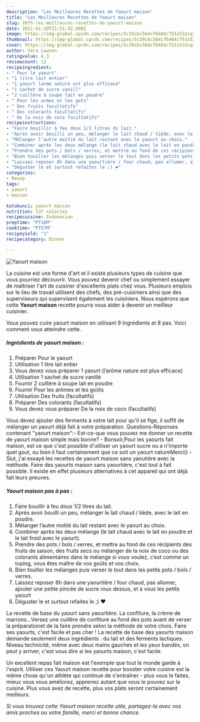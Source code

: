```yaml
---
description: "Les Meilleures Recettes de Yaourt maison"
title: "Les Meilleures Recettes de Yaourt maison"
slug: 2675-les-meilleures-recettes-de-yaourt-maison
date: 2021-01-20T21:51:42.690Z
image: https://img-global.cpcdn.com/recipes/5c39cbc564cf6484/751x532cq70/yaourt-maison-photo-principale-de-la-recette.jpg
thumbnail: https://img-global.cpcdn.com/recipes/5c39cbc564cf6484/751x532cq70/yaourt-maison-photo-principale-de-la-recette.jpg
cover: https://img-global.cpcdn.com/recipes/5c39cbc564cf6484/751x532cq70/yaourt-maison-photo-principale-de-la-recette.jpg
author: Vera Lawson
ratingvalue: 4.3
reviewcount: 12
recipeingredient:
- " Pour le yaourt"
- "1 litre lait entier"
- "1 yaourt larme nature est plus efficace"
- "1 sachet de sucre vanill"
- "2 cuillère à soupe lait en poudre"
- " Pour les armes et les gots"
- " Des fruits facultatifs"
- " Des colorants facultatifs"
- " De la noix de coco facultatifs"
recipeinstructions:
- "Faire bouillir à feu doux 1/2 litres du lait."
- "Après avoir bouilli un peu, mélanger le lait chaud / tiède, avec le lait en poudre."
- "Mélanger l’autre moitié du lait restant avec le yaourt au choix."
- "Combiner après les deux mélange (le lait chaud avec le lait en poudre et le lait froid avec le yaourt)."
- "Prendre des pots / bols / verres, et mettre au fond de ces récipients des fruits de saison, des fruits secs ou mélanger de la noix de coco ou des colorants alimentaires dans le mélange si vous voulez, c’est comme un toping, vous êtes maître de vos goûts et vos choix."
- "Bien touiller les mélanges puis verser le tout dans les petits pots / bols / verres."
- "Laissez reposer 8h dans une yaourtière / four chaud, pas allumer, ajouter une petite pincée de sucre roux dessus, et à vous les petits yaourt"
- "Déguster le et surtout refaites le ;) ❤️"
categories:
- Resep
tags:
- yaourt
- maison

katakunci: yaourt maison 
nutrition: 137 calories
recipecuisine: Indonesian
preptime: "PT16M"
cooktime: "PT57M"
recipeyield: "1"
recipecategory: Dinner

---
```



![Yaourt maison](https://img-global.cpcdn.com/recipes/5c39cbc564cf6484/751x532cq70/yaourt-maison-photo-principale-de-la-recette.jpg)

La cuisine est une forme d'art et il existe plusieurs types de cuisine que vous pourriez découvrir. Vous pouvez devenir chef ou simplement essayer de maîtriser l'art de cuisiner d'excellents plats chez vous. Plusieurs emplois sur le lieu de travail utilisent des chefs, des pré-cuisiniers ainsi que des superviseurs qui supervisent également les cuisiniers. Nous espérons que cette <strong> Yaourt maison </strong> recette pourra vous aider à devenir un meilleur cuisinier.

<!--inarticleads1-->

Vous pouvez cuire yaourt maison en utilisant 9 Ingrédients et 8 pas. Voici comment vous atteindre cette.

##### Ingrédients de yaourt maison :

1. Préparer  Pour le yaourt
1. Utilisation 1 litre lait entier
1. Vous devez vous préparer 1 yaourt (l’arôme nature est plus efficace)
1. Utilisation 1 sachet de sucre vanillé
1. Fournir 2 cuillère à soupe lait en poudre
1. Fournir  Pour les arômes et les goûts
1. Utilisation  Des fruits (facultatifs)
1. Préparer  Des colorants (facultatifs)
1. Vous devez vous préparer  De la noix de coco (facultatifs)


Vous devez ajouter des ferments à votre lait pour qu&#39;il se fige, il suffit de mélanger un yaourt déjà fait à votre préparation. Questions-Réponses contenant &#34;yaourt maison&#34;:- Est-ce-que vous pouvez me donner un recette de yaourt maison simple mais bonne? - Bonsoir,Pour les yaourts fait maison, est ce que c&#39;est possible d&#39;utiliser un yaourt sucre ou a n&#39;importe quel gout, ou bien il faut certainement que ce soit un yaourt natureMerci() - Slut, j&#39;ai essayé les recettes de yaourt maison sans yaoutière avec la méthode. Faire des yaourts maison sans yaourtière, c&#39;est tout à fait possible. Il existe en effet plusieurs alternatives à cet appareil qui ont déjà fait leurs preuves. 

<!--inarticleads2-->

##### Yaourt maison pas à pas :

1. Faire bouillir à feu doux 1/2 litres du lait.
1. Après avoir bouilli un peu, mélanger le lait chaud / tiède, avec le lait en poudre.
1. Mélanger l’autre moitié du lait restant avec le yaourt au choix.
1. Combiner après les deux mélange (le lait chaud avec le lait en poudre et le lait froid avec le yaourt).
1. Prendre des pots / bols / verres, et mettre au fond de ces récipients des fruits de saison, des fruits secs ou mélanger de la noix de coco ou des colorants alimentaires dans le mélange si vous voulez, c’est comme un toping, vous êtes maître de vos goûts et vos choix.
1. Bien touiller les mélanges puis verser le tout dans les petits pots / bols / verres.
1. Laissez reposer 8h dans une yaourtière / four chaud, pas allumer, ajouter une petite pincée de sucre roux dessus, et à vous les petits yaourt
1. Déguster le et surtout refaites le ;) ❤️


La recette de base du yaourt sans yaourtière. La confiture, la crème de marrons…Versez une cuillère de confiture au fond des pots avant de verser la préparationet de la faire prendre selon la méthode de votre choix. Faire ses yaourts, c&#39;est facile et pas cher ! La recette de base des yaourts maison demande seulement deux ingrédients : du lait et des ferments lactiques. Niveau technicité, même avec deux mains gauches et les yeux bandés, on peut y arriver, c&#39;est vous dire si les yaourts maison, c&#39;est facile. 

<!--inarticleads1-->

<p>
Un excellent repas fait maison est l'exemple que tout le monde garde à l'esprit. Utiliser ces Yaourt maison recette pour booster votre cuisine est la même chose qu'un athlète qui continue de s'entraîner - plus vous le faites, mieux vous vous améliorez, apprenez autant que vous le pouvez sur la cuisine. Plus vous avez de recette, plus vos plats seront certainement meilleurs.
</p>

<p>
<i>Si vous trouvez cette Yaourt maison recette utile, partagez-la avec vos amis proches ou votre famille, merci et bonne chance.</i>
</p>
